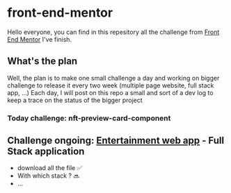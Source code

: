 # front-end-mentor

Hello everyone, you can find in this repesitory all the challenge from [Front End Mentor](https://www.frontendmentor.io/) I've finish.

## What's the plan

Well, the plan is to make one small challenge a day and working on bigger challenge to release it every two week (multiple page website, full stack app, ...)
Each day, I will post on this repo a small and sort of a dev log to keep a trace on the status of the bigger project

### Today challenge: nft-preview-card-component

## Challenge ongoing: [Entertainment web app](https://www.frontendmentor.io/challenges/entertainment-web-app-J-UhgAW1X) - Full Stack application

+ download all the file  :white_check_mark:
+ With which stack ?     :soon:
+ ...